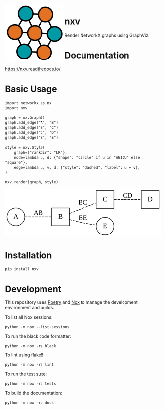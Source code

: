 <img src="./docs/_static/logo/logo.svg" align="left">

# nxv

Render NetworkX graphs using GraphViz.

# Documentation

https://nxv.readthedocs.io/

# Basic Usage

    import networkx as nx
    import nxv
    
    graph = nx.Graph()
    graph.add_edge("A", "B")
    graph.add_edge("B", "C")
    graph.add_edge("C", "D")
    graph.add_edge("B", "E")

    style = nxv.Style(
        graph={"rankdir": "LR"},
        node=lambda u, d: {"shape": "circle" if u in "AEIOU" else "square"},
        edge=lambda u, v, d: {"style": "dashed", "label": u + v},
    )
    
    nxv.render(graph, style)

<img src="./docs/_static/example/quickstart_graph_functional_style.svg">

# Installation

    pip install nxv

# Development

This repository uses
[Poetry](https://python-poetry.org/) and
[Nox](https://nox.thea.codes/en/stable/)
to manage the development environment and builds.

To list all Nox sessions:

    python -m nox --list-sessions

To run the black code formatter:

    python -m nox -rs black

To lint using flake8:

    python -m nox -rs lint

To run the test suite:

    python -m nox -rs tests

To build the documentation:

    python -m nox -rs docs
